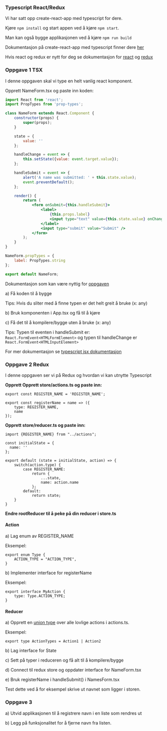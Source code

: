 ### Typescript React/Redux 

Vi har satt opp create-react-app med typescript for dere.

Kjøre `npm install` og start appen ved å kjøre `npm start`.

Man kan også bygge applikasjonen ved å kjøre `npm run build`

Dokumentasjon på create-react-app med typescript finner dere [her](https://github.com/Microsoft/TypeScript-React-Starter#typescript-react-starter)

Hvis react og redux er nytt for deg se dokumentasjon for [react](https://reactjs.org/docs/hello-world.html) og [redux](https://redux.js.org/)

### Oppgave 1 TSX

I denne oppgaven skal vi type en helt vanlig react komponent.

Opprett NameForm.tsx og paste inn koden:

```jsx harmony
import React from 'react';
import PropTypes from 'prop-types';

class NameForm extends React.Component {
    constructor(props) {
        super(props);
    }

    state = {
        value: ''
    };

    handleChange = event => {
        this.setState({value: event.target.value});
    };

    handleSubmit = event => {
        alert('A name was submitted: ' + this.state.value);
        event.preventDefault();
    };

    render() {
        return (
            <form onSubmit={this.handleSubmit}>
                <label>
                    {this.props.label}
                    <input type="text" value={this.state.value} onChange={this.handleChange} />
                </label>
                <input type="submit" value="Submit" />
            </form>
        );
    }
}

NameForm.propTypes = {
    label: PropTypes.string
};

export default NameForm;

```

Dokumentasjon som kan være nyttig for [oppgaven](https://www.typescriptlang.org/docs/handbook/react-&-webpack.html#write-some-code) 

a) Få koden til å bygge

Tips: Hvis du sliter med å finne typen er det helt greit å bruke (x: any) 

b) Bruk komponenten i App.tsx og få til å kjøre

c) Få det til å kompilere/bygge uten å bruke (x: any)

Tips: Typen til eventen i handleSubmit er: `React.FormEvent<HTMLFormElement>` og typen til handleChange er `React.FormEvent<HTMLInputElement>`

For mer dokumentasjon se [typescript jsx dokumentasjon](https://www.typescriptlang.org/docs/handbook/jsx.html)

### Oppgave 2 Redux

I denne oppgaven ser vi på Redux og hvordan vi kan utnytte Typescript

**Opprett Opprett store/actions.ts og paste inn:**

```
export const REGISTER_NAME = 'REGISTER_NAME';

export const registerName = name => ({
    type: REGISTER_NAME,
    name
});
```

**Opprett store/reducer.ts og paste inn:**

 ```
 import {REGISTER_NAME} from "../actions";
 
 const initialState = {
   name: ''
 };
 
 export default (state = initialState, action) => {
     switch(action.type) {
         case REGISTER_NAME:
             return {
                 ...state,
                 name: action.name
             };
         default:
             return state;
     }
 }
 ```
 
 **Endre rootReducer til å peke på din reducer i store.ts**
 
 #### Action
 a) Lag enum av REGISTER_NAME
 
 Eksempel:
 
 ```tsx
 export enum Type {
     ACTION_TYPE = "ACTION_TYPE",
 }
 ```
 
 b) Implementer interface for registerName
 
 Eksempel:
 
 ```tsx
 export interface MyAction {
     type: Type.ACTION_TYPE;
 }
 ```
 
 #### Reducer
 
 a)  Opprett en [union type](https://www.typescriptlang.org/docs/handbook/advanced-types.html#union-types) over alle lovlige actions i actions.ts.
  
  Eksempel:
  
  ```tsx
  export type ActionTypes = Action1 | Action2
 
  ```
 b) Lag interface for State 
 
 c) Sett på typer i reduceren og få alt til å kompilere/bygge
 
 d) Connect til redux store og oppdater interface for NameForm.tsx
 
 e) Bruk registerName i handleSubmit() i NamesForm.tsx
 
 Test dette ved å for eksempel skrive ut navnet som ligger i storen.
 
 ### Oppgave 3
 a) Utvid applikasjonen til å registrere navn i en liste som rendres ut
 
 b) Legg på funksjonalitet for å fjerne navn fra listen.
 
